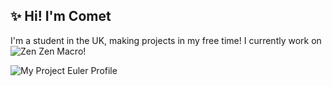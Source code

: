 ## ✨ Hi! I'm Comet
I'm a student in the UK, making projects in my free time!
I currently work on ![Zen](https://cm3t.github.io/biome_thumb/zen.png) Zen Macro!

![My Project Euler Profile](https://projecteuler.net/profile/cm3t.png)
